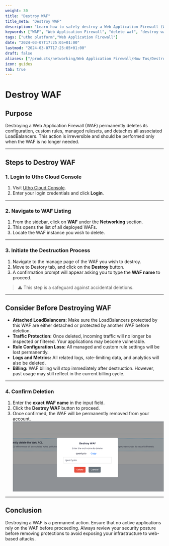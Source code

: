 ```yaml
---
weight: 30
title: "Destroy WAF"
title_meta: "Destroy WAF"
description: "Learn how to safely destroy a Web Application Firewall (WAF) from your Utho Cloud account to prevent unnecessary charges and free up resources."
keywords: ["WAF", "Web Application Firewall", "delete waf", "destroy waf"]
tags: ["utho platform","Web Application Firewall"]
date: "2024-03-07T17:25:05+01:00"
lastmod: "2024-03-07T17:25:05+01:00"
draft: false 
aliases: ["/products/networking/Web Application Firewall/How Tos/Destroy WAF"]
icon: guides
tab: true
---
```

# **Destroy WAF**

## **Purpose**

Destroying a Web Application Firewall (WAF) permanently deletes its configuration, custom rules, managed rulesets, and detaches all associated LoadBalancers. This action is irreversible and should be performed only when the WAF is no longer needed.

---

## **Steps to Destroy WAF**

### **1. Login to Utho Cloud Console**

1. Visit [Utho Cloud Console](https://console.utho.com/login).
2. Enter your login credentials and click **Login**.

---

### **2. Navigate to WAF Listing**

1. From the sidebar, click on **WAF** under the **Networking** section.
2. This opens the list of all deployed WAFs.
3. Locate the WAF instance you wish to delete.

---

### **3. Initiate the Destruction Process**

1. Navigate to the manage page of the WAF you wish to destroy.
2. Move to Destory tab, and click on the **Destroy** button.
3. A confirmation prompt will appear asking you to type the **WAF name** to proceed.

> ⚠️ This step is a safeguard against accidental deletions.

---

## **Consider Before Destroying WAF**

- **Attached LoadBalancers:** Make sure the LoadBalancers protected by this WAF are either detached or protected by another WAF before deletion.
- **Traffic Protection:** Once deleted, incoming traffic will no longer be inspected or filtered. Your applications may become vulnerable.
- **Rule Configuration Loss:** All managed and custom rule settings will be lost permanently.
- **Logs and Metrics:** All related logs, rate-limiting data, and analytics will also be deleted.
- **Billing:** WAF billing will stop immediately after destruction. However, past usage may still reflect in the current billing cycle.

---

### **4. Confirm Deletion**

1. Enter the **exact WAF name** in the input field.
2. Click the **Destroy WAF** button to proceed.
3. Once confirmed, the WAF will be permanently removed from your account.
![alt text](image.png)

---

## **Conclusion**

Destroying a WAF is a permanent action. Ensure that no active applications rely on the WAF before proceeding. Always review your security posture before removing protections to avoid exposing your infrastructure to web-based attacks.
